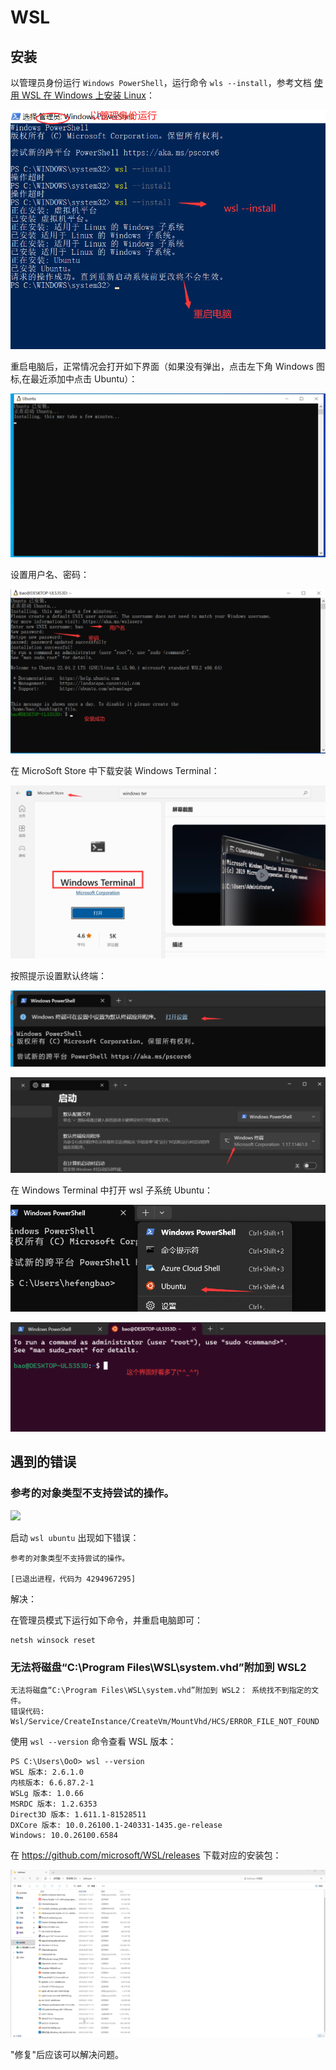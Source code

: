 # WSL

## 安装

以管理员身份运行 `Windows PowerShell`，运行命令 `wls --install`，参考文档 [使用 WSL 在 Windows 上安装 Linux](https://learn.microsoft.com/zh-cn/windows/wsl/install)：
			
![](./src/202308/FD3t54hU0ttnSqteAKB2JTYBQ8EPtFyVS5qSdIFO.png)

重启电脑后，正常情况会打开如下界面（如果没有弹出，点击左下角 Windows 图标,在最近添加中点击 Ubuntu）：

![](./src/202308/I2td2NP3LC5lpprbUOEuupEIDOPCU8ADZnNO842q.png)

设置用户名、密码：

![](./src/202308/sY5MJcRSP6v1A2v9YltrolxKgi6Tj0acouAINpLF.png)

在 MicroSoft Store 中下载安装 Windows Terminal：

![](./src/202308/HLsys5IbnnKeWgmSP7CykZpk522WUkVbQSEAeFkY.png)

按照提示设置默认终端：

![](./src/202308/KBikTGgn17pnV0AQTt6m1daLicelIM4x3RQ05Wr3.png)

![](./src/202308/5GJrLeuRKdHRQ3gyLBDpjn8xXhehHa8mqDsWGTIS.png)

在 Windows Terminal 中打开 wsl 子系统 Ubuntu：

![](./src/202308/Augb5YGiz5kpHbdzUmyHQb8gZ23lv4vqutCRX2Xm.png)

![](./src/202308/mOgVxGL78O6ROlZ0JQBUQ8doUhkj8zOAkrdwJSvY.png)

## 遇到的错误

### 参考的对象类型不支持尝试的操作。

![](./src/20210615102952.png)

启动 `wsl ubuntu` 出现如下错误：

```
参考的对象类型不支持尝试的操作。

[已退出进程，代码为 4294967295]
```

 
解决：

在管理员模式下运行如下命令，并重启电脑即可：

```
netsh winsock reset
```

### 无法将磁盘“C:\Program Files\WSL\system.vhd”附加到 WSL2

```shell
无法将磁盘“C:\Program Files\WSL\system.vhd”附加到 WSL2： 系统找不到指定的文件。 
错误代码: Wsl/Service/CreateInstance/CreateVm/MountVhd/HCS/ERROR_FILE_NOT_FOUND
```

使用 `wsl --version` 命令查看 WSL 版本：

```
PS C:\Users\OoO> wsl --version
WSL 版本: 2.6.1.0
内核版本: 6.6.87.2-1
WSLg 版本: 1.0.66
MSRDC 版本: 1.2.6353
Direct3D 版本: 1.611.1-81528511
DXCore 版本: 10.0.26100.1-240331-1435.ge-release
Windows: 10.0.26100.6584
```

在 https://github.com/microsoft/WSL/releases 下载对应的安装包：


![](./src/explorer_zEm8owvN0q.gif)

"修复"后应该可以解决问题。